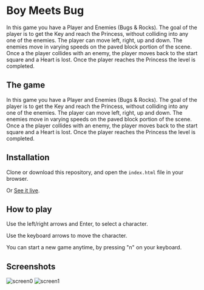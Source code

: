 # Boy Meets Bug

In this game you have a Player and Enemies (Bugs & Rocks). The goal of the player is to get the Key and reach the Princess, without colliding into any one of the enemies. The player can move left, right, up and down. The enemies move in varying speeds on the paved block portion of the scene. Once a the player collides with an enemy, the player moves back to the start square and a Heart is lost. Once the player reaches the Princess the level is completed.


## The game

In this game you have a Player and Enemies (Bugs & Rocks). The goal of the player is to get the Key and reach the Princess, without colliding into any one of the enemies. The player can move left, right, up and down. The enemies move in varying speeds on the paved block portion of the scene. Once a the player collides with an enemy, the player moves back to the start square and a Heart is lost. Once the player reaches the Princess the level is completed.

## Installation

Clone or download this repository, and open the `index.html` file in your browser.

Or [See it live](https://suciucalin.github.io/boy-meets-bug/).

## How to play

Use the left/right arrows and Enter, to select a character.

Use the keyboard arrows to move the character.

You can start a new game anytime, by pressing "n" on your keyboard.

## Screenshots

![screen0](https://user-images.githubusercontent.com/27139870/31852352-ef2190b8-b67e-11e7-8b53-80bfa61acebc.png)
![screen1](https://user-images.githubusercontent.com/27139870/31852353-f0dfee2c-b67e-11e7-8a6b-e84b793a1b67.png)
